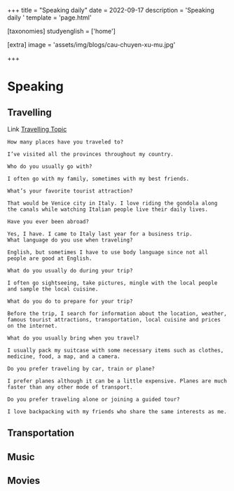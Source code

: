 +++
title = "Speaking daily"
date = 2022-09-17
description = 'Speaking daily '
template = 'page.html'

[taxonomies]
studyenglish = ['home']

[extra]
image = 'assets/img/blogs/cau-chuyen-xu-mu.jpg'

+++
# Speaking

## Travelling

Link <a href="/me/travelling"> Travelling Topic</a>
```
How many places have you traveled to?

I’ve visited all the provinces throughout my country.

Who do you usually go with?

I often go with my family, sometimes with my best friends.

What’s your favorite tourist attraction?

That would be Venice city in Italy. I love riding the gondola along the canals while watching Italian people live their daily lives.

Have you ever been abroad?

Yes, I have. I came to Italy last year for a business trip.
What language do you use when traveling?

English, but sometimes I have to use body language since not all people are good at English.

What do you usually do during your trip?

I often go sightseeing, take pictures, mingle with the local people and sample the local cuisine.

What do you do to prepare for your trip?

Before the trip, I search for information about the location, weather, famous tourist attractions, transportation, local cuisine and prices on the internet.

What do you usually bring when you travel?

I usually pack my suitcase with some necessary items such as clothes, medicine, food, a map, and a camera.

Do you prefer traveling by car, train or plane?

I prefer planes although it can be a little expensive. Planes are much faster than any other mode of transport.

Do you prefer traveling alone or joining a guided tour?

I love backpacking with my friends who share the same interests as me.

```
## Transportation

## Music

## Movies